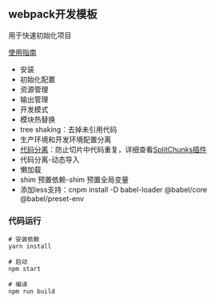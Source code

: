 ## webpack开发模板

用于快速初始化项目

[使用指南](https://webpack.docschina.org/guides/code-splitting/)

* 安装
* 初始化配置
* 资源管理
* 输出管理
* 开发模式
* 模块热替换
* tree shaking：去掉未引用代码
* 生产环境和开发环境配置分离
* [代码分离](https://webpack.docschina.org/guides/code-splitting/)：防止切片中代码重复，详细查看[SplitChunks插件](https://webpack.docschina.org/plugins/split-chunks-plugin/)
* 代码分离-动态导入
* 懒加载
* shim 预置依赖-shim 预置全局变量
* 添加less支持：cnpm install -D babel-loader @babel/core @babel/preset-env

### 代码运行
```
# 安装依赖
yarn install

# 启动
npm start

# 编译
npm run build
```